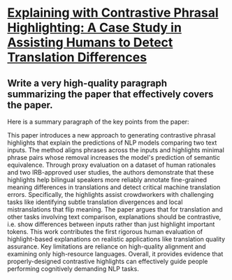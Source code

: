 # [Explaining with Contrastive Phrasal Highlighting: A Case Study in   Assisting Humans to Detect Translation Differences](https://arxiv.org/abs/2312.01582)

## Write a very high-quality paragraph summarizing the paper that effectively covers the paper.

 Here is a summary paragraph of the key points from the paper:

This paper introduces a new approach to generating contrastive phrasal highlights that explain the predictions of NLP models comparing two text inputs. The method aligns phrases across the inputs and highlights minimal phrase pairs whose removal increases the model's prediction of semantic equivalence. Through proxy evaluation on a dataset of human rationales and two IRB-approved user studies, the authors demonstrate that these highlights help bilingual speakers more reliably annotate fine-grained meaning differences in translations and detect critical machine translation errors. Specifically, the highlights assist crowdworkers with challenging tasks like identifying subtle translation divergences and local mistranslations that flip meaning. The paper argues that for translation and other tasks involving text comparison, explanations should be contrastive, i.e. show differences between inputs rather than just highlight important tokens. This work contributes the first rigorous human evaluation of highlight-based explanations on realistic applications like translation quality assurance. Key limitations are reliance on high-quality alignment and examining only high-resource languages. Overall, it provides evidence that properly-designed contrastive highlights can effectively guide people performing cognitively demanding NLP tasks.
